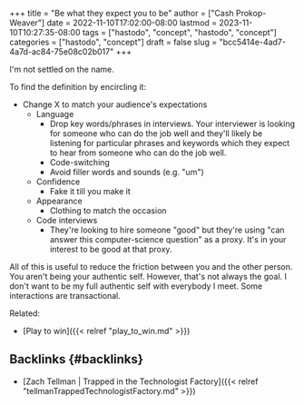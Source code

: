 +++
title = "Be what they expect you to be"
author = ["Cash Prokop-Weaver"]
date = 2022-11-10T17:02:00-08:00
lastmod = 2023-11-10T10:27:35-08:00
tags = ["hastodo", "concept", "hastodo", "concept"]
categories = ["hastodo", "concept"]
draft = false
slug = "bcc5414e-4ad7-4a7d-ac84-75e08c02b017"
+++

I'm not settled on the name.

To find the definition by encircling it:

-   Change X to match your audience's expectations
    -   Language
        -   Drop key words/phrases in interviews. Your interviewer is looking for someone who can do the job well and they'll likely be listening for particular phrases and keywords which they expect to hear from someone who can do the job well.
        -   Code-switching
        -   Avoid filler words and sounds (e.g. "um")
    -   Confidence
        -   Fake it till you make it
    -   Appearance
        -   Clothing to match the occasion
    -   Code interviews
        -   They're looking to hire someone "good" but they're using "can answer this computer-science question" as a proxy. It's in your interest to be good at that proxy.

All of this is useful to reduce the friction between you and the other person. You aren't being your authentic self. However, that's not always the goal. I don't want to be my full authentic self with everybody I meet. Some interactions are transactional.

Related:

-   [Play to win]({{< relref "play_to_win.md" >}})


## Backlinks {#backlinks}

-   [Zach Tellman | Trapped in the Technologist Factory]({{< relref "tellmanTrappedTechnologistFactory.md" >}})
